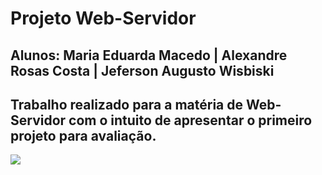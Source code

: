 # Projeto Web-Servidor

## Alunos: Maria Eduarda Macedo | Alexandre Rosas Costa | Jeferson Augusto Wisbiski   

## Trabalho realizado para a matéria de Web-Servidor com o intuito de apresentar o primeiro projeto para avaliação. 

<img src="https://img.shields.io/static/v1?label=Linguagem&message=PHP&color=7159c1&style= for-the-badge&logo=GHOST"/>